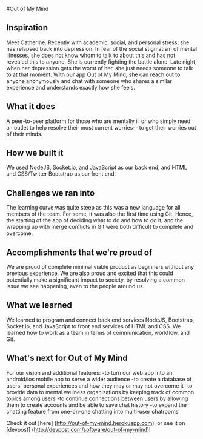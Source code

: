 #Out of My Mind 

## Inspiration
Meet Catherine. Recently with academic, social, and personal stress, she has relapsed back into depression. In fear of the social stigmatism of mental illnesses, she does not know whom to talk to about this and has not revealed this to anyone. She is currently fighting the battle alone.
Late night, when her depression gets the worst of her, she just needs someone to talk to at that moment. 
With our app Out of My Mind, she can reach out to anyone anonymously and chat with someone who shares a similar experience and understands exactly how she feels.


## What it does
A peer-to-peer platform for those who are mentally ill or who simply need an outlet to help resolve their most current worries-- to get their worries out of their minds.

## How we built it
We used NodeJS, Socket.io, and JavaScript as our back end, and HTML and CSS/Twitter Bootstrap as our front end.

## Challenges we ran into
The learning curve was quite steep as this was a new language for all members of the team. For some, it was also the first time using Git. Hence, the starting of the app of deciding what to do and how to do it, and the wrapping up with merge conflicts in Git were both difficult to complete and overcome.

## Accomplishments that we're proud of
We are proud of complete minimal viable product as beginners without any previous experience. We are also proud and excited that this could potentially make a significant impact to society, by resolving a common issue we see happening, even to the people around us.

## What we learned
We learned to program and connect back end services NodeJS, Bootstrap, Socket.io, and JavaScript to front end services of HTML and CSS. We learned how to work as a team in terms of communication, workflow, and Git.


## What's next for Out of My Mind
For our vision and additional features: 
    -to turn our web app into an android/ios mobile app to serve a wider audience
    -to create a database of users' personal experiences and how they may or may not overcome it
    -to provide data to mental wellness organizations by keeping track of common topics among users 
    -to continue connections between users by allowing them to create accounts and be able to save chat history
    -to expand the chatting feature from one-on-one chatting into multi-user chatrooms
    
    
Check it out [here] (http://out-of-my-mind.herokuapp.com), or see it on [devpost] (http://devpost.com/software/out-of-my-mind)!
